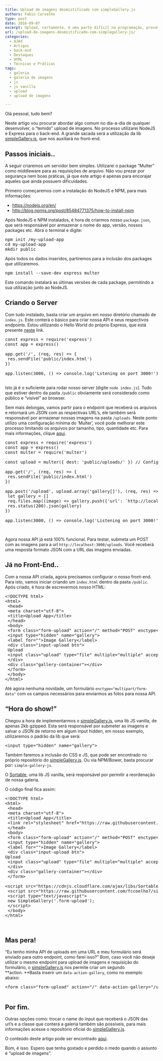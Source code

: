 ```yaml
---
title: Upload de imagens desmistificado com simpleGallery.js
authors: Fabio Carvalho
type: post
date: 2016-09-07
excerpt: Upload, certamente, é uma parte difícil na programação, provavelmente você já teve problemas com isso. Por que não simplificar? Confira como o simpleGallery.js pode lhe ajudar nesta jornada.
url: /upload-de-imagens-desmistificado-com-simplegallery-js/
categories:
  - AJAX
  - Artigos
  - back-end
  - Destaques
  - HTML
  - Técnicas e Práticas
tags:
  - galeria
  - galeria de imagens
  - js
  - js vanilla
  - upload
  - upload de imagens

---
```

Olá pessoal, tudo bem?

Neste artigo vou procurar abordar algo comum no dia-a-dia de qualquer desenvolver, o &#8220;temido&#8221; upload de imagens. No processo utilizarei NodeJS e Express para o back-end. A grande sacada será a utilização da lib [simpleGallery.js][1], que nos auxiliará no front-end.

## Passos iniciais..

A seguir criaremos um servidor bem simples. Utilizarei o package &#8220;Multer&#8221; como middleware para as requisições de arquivo. Não vou prezar por segurança nem boas práticas, já que este artigo é apenas para encorajar aqueles que ainda possuem dificuldades.

Primeiro começaremos com a instalação do NodeJS e NPM, para mais informações:

  * <https://nodejs.org/en/>
  * <http://blog.npmjs.org/post/85484771375/how-to-install-npm>

Após NodeJS e NPM instalados, é hora de criarmos nosso `package.json`, que será responsável por armazenar o nome do app, versão, nossos packages etc. Abra o terminal e digite:

<pre>npm init /my-upload-app
cd my-upload-app
mkdir public</pre>

Após todos os dados inseridos, partiremos para a inclusão dos packages que utilizaremos.

<pre>npm install --save-dev express multer</pre>

Este comando instalará as últimas versões de cada package, permitindo a sua utilização junto ao NodeJS.

## Criando o Server

Com tudo instalado, basta criar um arquivo em nosso diretório chamado de `index.js`. Este conterá o básico para criar nossa API e seus respectivos endpoints. Estou utilizando o Hello World do próprio Express, que está presente [neste][2] link.

<pre>const express = require('express')
const app = express()

app.get('/', (req, res) =&gt; {
 res.sendFile('public/index.html')
})

app.listen(3000, () =&gt; console.log('Lstening on port 3000!'))

</pre>

Isto já é o suficiente para rodar nosso server (digite `node index.js`). Tudo que estiver dentro da pasta `/public` obviamente será considerado como público e &#8220;visível&#8221; ao browser.

Sem mais delongas, vamos partir para o endpoint que receberá os arquivos e retornará um JSON com as respectivas URL&#8217;s, ele também será responsável por armazenar nossas imagens na pasta `/uploads`. Neste ponto utilizo uma configuração mínima do &#8216;Multer&#8217;, você pode melhorar este processo limitando os arquivos por tamanho, tipo, quantidade etc. Para mais informações, clique [aqui][3].

<pre>const express = require('express')
const app = express()
const multer = require('multer')

const upload = multer({ dest: 'public/uploads/' }) // Configuramos o destino dos arquivos.

app.get('/', (req, res) =&gt; {
 res.sendFile('public/index.html')
})

app.post('/upload', upload.array('gallery[]'), (req, res) =&gt; {
 let gallery = []
 req.files.map((image) =&gt; gallery.push({'url': `http://localhost:3000/uploads/${image.filename}`}))
 res.status(200).json(gallery)
})

app.listen(3000, () =&gt; console.log('Listening on port 3000!'))</pre>

&nbsp;

Agora nossa API já está 100% funcional. Para testar, submeta um POST com as imagens para a url `http://localhost:3000/uploads`. Você receberá uma resposta formato JSON com a URL das imagens enviadas.

## Já no Front-End..

Com a nossa API criada, agora precisamos configurar o nosso front-end. Para isto, vamos iniciar criando um `index.html` dentro da pasta `/public`. Após criado, é hora de escrevermos nosso HTML:

<pre>&lt;!DOCTYPE html&gt;
&lt;html&gt;
 &lt;head&gt;
 &lt;meta charset="utf-8"&gt;
 &lt;title&gt;Upload App&lt;/title&gt;
 &lt;/head&gt;
 &lt;body&gt;
 &lt;form class="form-upload" action="/" method="POST" enctype="multipart/form-data"&gt;
 &lt;input type="hidden" name="gallery"&gt;
 &lt;label for=""&gt;Image Gallery&lt;/label&gt;
 &lt;div class="input-upload btn"&gt;
 Upload
 &lt;input class="upload" type="file" multiple="multiple" accept="image/*"&gt;
 &lt;/div&gt;
 &lt;div class="gallery-container"&gt;&lt;/div&gt;
 &lt;/form&gt;
 &lt;/body&gt;
&lt;/html&gt;</pre>

Até agora nenhuma novidade, um formulário `enctype="multipart/form-data"` com os campos necessários para enviarmos as fotos para nossa API.

## &#8220;Hora do show!&#8221;

Chegou a hora de implementarmos o [simpleGallery.js][1], uma lib JS vanilla, de apenas 2kb gzipped. Esta será responsável por submeter as imagens e salvar o JSON de retorno em algum input hidden, em nosso exemplo, utilizaremos o padrão da lib que será:

<pre>&lt;input type="hidden" name="gallery"&gt;</pre>

Também faremos a inclusão do CSS e JS, que pode ser encontrado no próprio repositório do [simpleGallery.js][1]. Ou via NPM/Bower, basta procurar por: `simple-gallery-js`.

O [Sortable][4], uma lib JS vanilla, será responsável por permitir a reordenação de nossa galeria.

O código final fica assim:

<pre>&lt;!DOCTYPE html&gt;
&lt;html&gt;
 &lt;head&gt;
 &lt;meta charset="utf-8"&gt;
 &lt;title&gt;Upload App&lt;/title&gt;
 &lt;link rel="stylesheet" href="https://raw.githubusercontent.com/fccoelho7/simpleGallery.js/master/dist/simple-gallery.min.css" media="screen" charset="utf-8"&gt;
 &lt;/head&gt;
 &lt;body&gt;
 &lt;form class="form-upload" action="/" method="POST" enctype="multipart/form-data"&gt;
 &lt;input type="hidden" name="gallery"&gt;
 &lt;label for=""&gt;Image Gallery&lt;/label&gt;
 &lt;div class="input-upload btn"&gt;
Upload
 &lt;input class="upload" type="file" multiple="multiple" accept="image/*"&gt;
 &lt;/div&gt;
 &lt;div class="gallery-container"&gt;&lt;/div&gt;
 &lt;/form&gt;

&lt;script src="https://cdnjs.cloudflare.com/ajax/libs/Sortable/1.4.2/Sortable.min.js"&gt;&lt;/script&gt;
 &lt;script src="https://raw.githubusercontent.com/fccoelho7/simpleGallery.js/master/dist/simple-gallery.min.js"&gt;&lt;/script&gt;
 &lt;script type="text/javascript"&gt;
 new SimpleGallery('.form-upload');
 &lt;/script&gt;
 &lt;/body&gt;
&lt;/html&gt;


</pre>

## Mas pera!

&#8220;Eu tenho minha API de uploads em uma URL e meu formulário será enviado para outro endpoint, como farei isso?&#8221; Bom, caso você não deseje utilizar o mesmo endpoint para upload de imagens e requisição do formulário, o [simpleGallery.js][1] nos permite criar um segundo **action. **Basta inserir um `data-action-gallery`, como no exemplo abaixo:

<pre>&lt;form class="form-upload" action="/" data-action-gallery="/uploads" method="POST" enctype="multipart/form-data"&gt;

</pre>

## Por fim.

Outras opções como: trocar o name do input que receberá o JSON das url&#8217;s e a classe que conterá a galeria também são possíveis, para mais informações acesse o repositório oficial do [simpleGallery.js][1].

O conteúdo deste artigo pode ser encontrado [aqui][5].

Bom, é isso. Espero que tenha gostado e perdido o medo quando o assunto é &#8220;upload de imagens&#8221;.

 [1]: https://github.com/fccoelho7/simpleGallery.js/
 [2]: http://expressjs.com/pt-br/starter/hello-world.html
 [3]: https://github.com/expressjs/multer
 [4]: https://github.com/RubaXa/Sortable
 [5]: https://github.com/fccoelho7/simple-gallery-demo